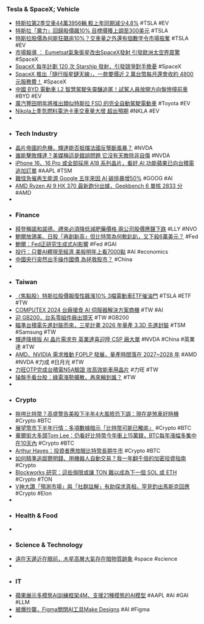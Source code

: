 ### Tesla & SpaceX; Vehicle
- [特斯拉第2季交車44萬3956輛 較上年同期減少4.8%](https://news.cnyes.com/news/id/5623079) #TSLA #EV
- [特斯拉「魔力」回歸股價飆10% 目標價獲上調至300美元](https://news.cnyes.com/news/id/5623262) #TSLA
- [特斯拉股價為何能狂飆逾10%？交車量之外還有個數字令市場振奮](https://money.udn.com/money/story/123398/8069875) #TSLA #EV
- [市場報導 ： Eumetsat氣象衛星改由SpaceX發射 引發歐洲太空界震驚](https://iknow.stpi.narl.org.tw/Post/Read.aspx?PostID=20876) #SpaceX
- [SpaceX 每年計劃 120 次 Starship 發射，引發競爭對手擔憂](https://buzzorange.com/techorange/2024/07/03/spacex-wants-to-launch-up-to-120-times-a-year-from-florida-and-competitors-arent-happy-about-it/) #SpaceX
- [SpaceX 推出「隨行版星鏈天線」，一款要價近 2 萬台幣每月還會收約 4800 元服務費！](https://www.juksy.com/article/127325) #SpaceX
- [中國 BYD 電動車 L2 智慧駕駛失靈釀追尾！試駕人員放開方向盤慘撞前車](https://www.kocpc.com.tw/archives/553968) #BYD #EV
- [廣汽豐田明年將推出類似特斯拉 FSD 的完全自動駕駛電動車](https://www.inside.com.tw/article/35487-toyota-first-full-self-driving-ev-chases-tesla) #Toyota #EV
- [Nikola上季氫燃料電池卡車交車量大增 超出預期](https://news.cnyes.com/news/id/5623057) #NKLA #EV
-
- ### Tech Industry
- [晶片帝國的危機，輝達能否抵擋法國反壟斷風暴？](https://technews.tw/2024/07/03/can-huida-withstand-the-french-antitrust-storm/) #NVDA
- [誰能擊敗輝達？美媒稱這是錯誤問題 它沒有天敵除非自傷](https://www.rfi.fr/tw/美國/20240702-誰能擊敗輝達-美媒稱這是錯誤問題-它沒有天敵除非自傷) #NVDA
- [iPhone 16、16 Pro 或全部採用 A18 系列晶片，看好 AI 功能蘋果已向台積電追加訂單](https://tw.news.yahoo.com/iphone-16-models-a18-chip-072643407.html) #AAPL #TSM
- [難怪急催再生能源 Google 五年來因 AI 碳排暴增50%](https://money.udn.com/money/story/5599/8069919) #GOOG #AI
- [AMD Ryzen AI 9 HX 370 最新跑分出爐，Geekbench 6 單核 2833 分](https://www.techbang.com/posts/116408-geekbench-6-2833-amd-ryzen-ai-9-hx-370) #AMD
-
- ### Finance
- [拜登稱諾和諾德、禮來必須降低減肥藥價格 兩公司股價應聲下跌](https://news.cnyes.com/news/id/5623028) #LLY #NVO
- [鮑爾放鴿美、日股「再創新高」但比特幣為何軟趴趴，又下殺6萬美元？](https://www.blocktempo.com/why-is-bitcoin-so-weak/) #Fed
- [鮑爾：Fed正研究生成式AI影響](https://news.cnyes.com/news/id/5623528) #Fed #GAI
- [投行：只要AI體現至經濟 美股明年上看7000點](https://news.cnyes.com/news/id/5622922) #AI #economics
- [中國央行突然出手操作國債 為拯救股市？](https://news.cnyes.com/news/id/5622282) #China
-
- ### Taiwan
- [〈焦點股〉特斯拉股價報復性飆漲10% 3檔電動車ETF催油門](https://news.cnyes.com/news/id/5623692) #TSLA #ETF #TW
- [COMPUTEX 2024 台廠搶食 AI 伺服器解決方案商機](https://technews.tw/2024/07/03/computex-2024-tw-ai-server-firms/) #TW #AI
- [迎 GB200，台系零組件廠出頭天](https://technews.tw/2024/07/03/gb200-tw/) #TW #GB200
- [瞄準台積電先進封裝而來，三星計畫 2026 年量產 3.3D 先進封裝](https://technews.tw/2024/07/03/samsung-plans-to-mass-produce-3-3d-advanced-packaging-in-2026/) #TSM #Samsung #TW
- [輝達降規版 AI 晶片需求夯 英業達喜迎陸 CSP 廠大單](https://money.udn.com/money/story/5612/8069485) #NVDA #China #英業達 #TW
- [AMD、NVIDIA 需求推動 FOPLP 發展，量產時間落在 2027~2028 年](https://technews.tw/2024/07/03/foplp-mass-production-time/) #AMD #NVDA #力成 #日月光 #TW
- [力旺OTP完成台積電N5A驗證 攻高效能車用晶片](https://news.cnyes.com/news/id/5624076) #力旺 #TW
- [操盤手看台股：綠電漲勢擴散，再來輪到誰？](https://news.cnyes.com/news/id/5622629) #TW
-
- ### Crypto
- [拖垮比特幣？高盛警告美股下半年4大風險恐下調：現在是煞車好時機](https://www.blocktempo.com/goldman-sachs-analysts-believe-u-s-stocks-could-see-a-correction/) #Crypto #BTC
- [展望幣市下半年行情：多項數據暗示「比特幣可能已觸底」](https://blockcast.it/2024/07/02/bitcoins-bottom-in-price-could-be-near-crypto-indexes-suggest/) #Crypto #BTC
- [華爾街大多頭Tom Lee：仍看好比特幣今年衝上15萬鎂，BTC每年漲幅多集中在10天內](https://www.blocktempo.com/tom-lee-says-btc-will-have-pretty-sharp-rebound/) #Crypto #BTC
- [Arthur Hayes：投資者應放眼比特幣長期牛市](https://blockcast.it/2024/07/03/mica-daily-240703/) #Crypto #BTC
- [如何精準追蹤聰明錢、用機器人自動交易？我一年翻千倍的加密投資指南](https://www.blocktempo.com/how-to-track-smart-money-smartly/) #Crypto
- [Blockworks 研究：這些侷限或讓 TON 難以成為下一個 SOL 或 ETH](https://zombit.info/blockworks-research-report-some-challenges-for-ton-be-next-sol-or-eth/) #Crypto #TON
- [V神大讚「預測市場」與「社群註解」有助探求真相，罕見釣出馬斯克回應](https://www.blocktempo.com/vitalik-praises-prediction-markets-and-community-notes-for-helping-the-pursuit-of-truth/) #Crypto #Elon
-
- ### Health & Food
-
- ### Science & Technology
- [遠在天邊近在眼前，木星高層大氣存在暗物質跡象](https://technews.tw/2024/07/03/jupiter-upper-atmosphere-dark-matter-h3/) #space #science
-
- ### IT
- [蘋果展示多模態AI訓練框架4M、支援21種模態的AI模型](https://www.ithome.com.tw/news/163750) #AAPL #AI #GAI #LLM
- [被爆抄襲，Figma關閉AI工具Make Designs](https://www.ithome.com.tw/news/163749) #AI #Figma
-